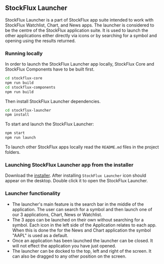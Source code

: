 ## StockFlux Launcher

StockFlux Launcher is a part of StockFlux app suite intended to work with StockFlux Watchlist, Chart, and News apps. The launcher is considered to be the centre of the StockFlux application suite. It is used to launch the other applications either directly via icons or by searching for a symbol and opening using the results returned.

### Running locally

In order to launch the StockFlux Launcher app locally, StockFlux Core and StockFlux Components have to be built first.

```bash
cd stockflux-core
npm run build
cd stockflux-components
npm run build
```

Then install StockFlux Launcher dependencies.

```bash
cd stockflux-launcher
npm install
```

To start and launch the StockFlux Launcher:

```bash
npm start
npm run launch
```

To launch other StockFlux apps locally read the `README.md` files in the project folders.

### Launching StockFlux Launcher app from the installer

Download the [installer](https://install.openfin.co/download/?os=win&config=https%3A%2F%2Fd2v92tgq94yxaa.cloudfront.net%2Fapi%2Fapps%2Fv1%2Fstockflux-launcher%2Fapp.json&fileName=stockflux-installer&unzipped=true). After installing `StockFlux Launcher` icon should appear on the desktop. Double click it to open the StockFlux Launcher.

### Launcher functionality

- The launcher's main feature is the search bar in the middle of the application. The user can search for a symbol and then launch one of our 3 applications, Chart, News or Watchlist.
- The 3 apps can be launched on their own without searching for a symbol. Each icon in the left side of the Application relates to each app. When this is done the for the News and Chart application the symbol "AAPL" is used as a default.
- Once an application has been launched the launcher can be closed. It will not effect the application you have just opened.
- The launcher can be docked to the top, left and right of the screen. It can also be dragged to any other position on the screen.
